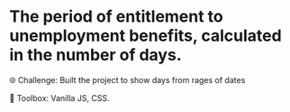 # The period of entitlement to unemployment benefits, calculated in the number of days.

🌐 Challenge: Built the project to show days from rages of dates

🧰 Toolbox: Vanilla JS, CSS.
